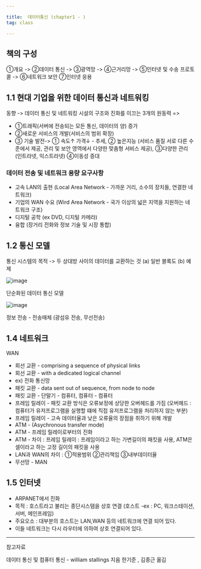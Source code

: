```yaml
---

title:  데이터통신 (chapter1 - )
tag: class 

---
```


## 책의 구성
①개요 -> ②데이터 통신 -> ③광역망 -> ④근거리망 -> ⑤인터넷 및 수송 프로토콜 -> ⑥네트워크 보안 ⑦인터넷 응용

## 1.1 현대 기업을 위한 데이터 통신과 네트워킹
동향 -> 데이터 통신 및 네트워킹 시설의 구조와 진화를 이끄는 3개의 원동력
=> 
*	①트래픽(서버에 전송되는 모든 통신, 데이터의 양) 증가 
*	②새로운 서비스의 개발(서비스의 범위 확장) 
*	③ 기술 발전->  ① 속도↑ 가격↓ - 추세, ② 높은지능 (서비스 품질 서로 다른 수준에서 제공, 관리 및 보안 영역에서 다양한 맞춤형 서비스 제공), ③다양한 관리(인트라넷, 익스트라넷) ④이동성 증대


### 데이터 전송 및 네트워크 용량 요구사항
*	고속 LAN의 출현 (Local Area Network - 가까운 거리, 소수의 장치들, 연결한 네트워크)
*	기업의 WAN 수요 (Wird Area Network - 국가 이상의 넓은 지역을 지원하는 네트워크 구조)
*	디지털 공학 (ex DVD, 디지털 카메라)
*	융합 (장거리 전화와 정보 기술 및 시장 통합)



## 1.2 통신 모델
통신 시스템의 목적 -> 두 상대방 사이의 데이터를 교환하는 것
(a) 일반 블록도  (b) 예제

![image](https://user-images.githubusercontent.com/23495876/37562762-a282048c-2ab3-11e8-9e62-7948af622384.png)

단순화된 데이터 통신 모델

![image](https://user-images.githubusercontent.com/23495876/37562777-cce970ca-2ab3-11e8-8c4f-07e7ca0a9174.png)

정보 전송 - 전송매체 (광섬유 전송, 무선전송)

## 1.4 네트워크
WAN 

*	회선 교환 - comprising a sequence of physical links 
*	회선 교환 - with a dedicated logical channel 
*	ex) 전화 통신망
*	패킷 교환 - data sent out of sequence, from node to node
*	패킷 교환 - 단말기 - 컴퓨터, 컴퓨터 - 컴퓨터
*	프레임 릴레이 - 패킷 교환 방식은 오류보정에 상당한 오버헤드를 가짐 (오버헤드 : 컴퓨터가 유저프로그램을 실행할 떄에 직접 유저프로그램을 처리하지 않는 부분)
*	프레임 릴레이 - 고속 데이터율과 낮은 오류율의 장점을 취하기 위해 개발
*	ATM - (Asychronous transfer mode)
*	ATM - 프레임 릴레이로부터의 진화 
*	ATM - 차이 : 프레임 릴레이 : 프레임이라고 하는 가변길이의 패킷을 사용, ATM은 셀이라고 하는 고정 길이의 패킷을 사용
*	LAN과 WAN의 차이 : ①적용범위 ②관리책임 ③내부데이터율
*	무선망 - MAN

## 1.5 인터넷
*	ARPANET에서 진화
*	목적 : 호스트라고 불리는 종단시스템을 상호 연결 (호스트 -ex : PC, 워크스테이션, 서버, 메인프레임)
*	주요오소 : 대부분의 호스트는 LAN,WAN 등의 네트워크에 연결 되어 있다.
*	이들 네트워크는 다시 라우터에 의하여 상호 연결되어 있다.


--------

참고자료

데이터 통신 및 컴퓨터 통신 - william stallings 지음 한기준 , 김종근 옮김
 

